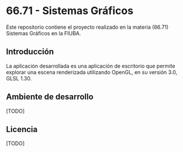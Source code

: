 # 66.71 - Sistemas Gráficos

Este repositorio contiene el proyecto realizado en la materia (66.71) Sistemas
Gráficos en la FIUBA.

## Introducción

La aplicación desarrollada es una aplicación de escritorio que permite explorar
una escena renderizada utilizando OpenGL, en su versión 3.0, GLSL 1.30.

## Ambiente de desarrollo

[TODO]

## Licencia

[TODO]
